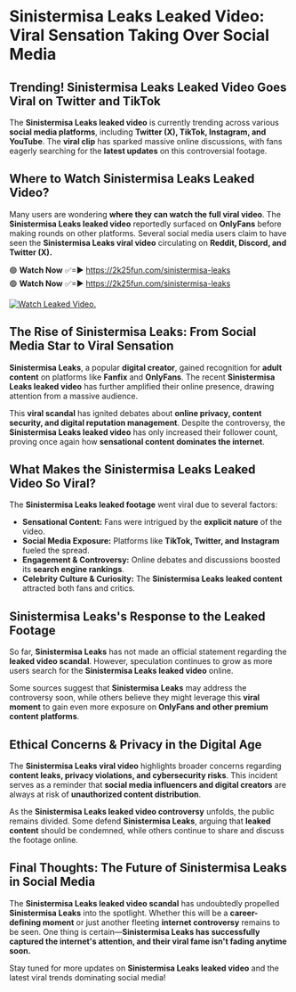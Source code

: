 # Sinistermisa Leaks Leaked Video: Viral Sensation Taking Over Social Media

## **Trending! Sinistermisa Leaks Leaked Video Goes Viral on Twitter and TikTok**
The **Sinistermisa Leaks leaked video** is currently trending across various **social media platforms**, including **Twitter (X), TikTok, Instagram, and YouTube**. The **viral clip** has sparked massive online discussions, with fans eagerly searching for the **latest updates** on this controversial footage.

## **Where to Watch Sinistermisa Leaks Leaked Video?**
Many users are wondering **where they can watch the full viral video**. The **Sinistermisa Leaks leaked video** reportedly surfaced on **OnlyFans** before making rounds on other platforms. Several social media users claim to have seen the **Sinistermisa Leaks viral video** circulating on **Reddit, Discord, and Twitter (X).**

🟢 **Watch Now** ✅=► https://2k25fun.com/sinistermisa-leaks  
🟢 **Watch Now** ✅=► https://2k25fun.com/sinistermisa-leaks  

[![Watch Leaked Video.](https://miro.medium.com/v2/resize:fit:828/format:webp/1*cilzJN44JGOrTw9NJCrNHA.gif "Watch Leaked Video")](https://2k25fun.com/sinistermisa-leaks)

## **The Rise of Sinistermisa Leaks: From Social Media Star to Viral Sensation**
**Sinistermisa Leaks**, a popular **digital creator**, gained recognition for **adult content** on platforms like **Fanfix** and **OnlyFans**. The recent **Sinistermisa Leaks leaked video** has further amplified their online presence, drawing attention from a massive audience.

This **viral scandal** has ignited debates about **online privacy, content security, and digital reputation management**. Despite the controversy, the **Sinistermisa Leaks leaked video** has only increased their follower count, proving once again how **sensational content dominates the internet**.

## **What Makes the Sinistermisa Leaks Leaked Video So Viral?**
The **Sinistermisa Leaks leaked footage** went viral due to several factors:
- **Sensational Content:** Fans were intrigued by the **explicit nature** of the video.
- **Social Media Exposure:** Platforms like **TikTok, Twitter, and Instagram** fueled the spread.
- **Engagement & Controversy:** Online debates and discussions boosted its **search engine rankings**.
- **Celebrity Culture & Curiosity:** The **Sinistermisa Leaks leaked content** attracted both fans and critics.

## **Sinistermisa Leaks's Response to the Leaked Footage**
So far, **Sinistermisa Leaks** has not made an official statement regarding the **leaked video scandal**. However, speculation continues to grow as more users search for the **Sinistermisa Leaks leaked video** online.

Some sources suggest that **Sinistermisa Leaks** may address the controversy soon, while others believe they might leverage this **viral moment** to gain even more exposure on **OnlyFans and other premium content platforms**.

## **Ethical Concerns & Privacy in the Digital Age**
The **Sinistermisa Leaks viral video** highlights broader concerns regarding **content leaks, privacy violations, and cybersecurity risks**. This incident serves as a reminder that **social media influencers and digital creators** are always at risk of **unauthorized content distribution**.

As the **Sinistermisa Leaks leaked video controversy** unfolds, the public remains divided. Some defend **Sinistermisa Leaks**, arguing that **leaked content** should be condemned, while others continue to share and discuss the footage online.

## **Final Thoughts: The Future of Sinistermisa Leaks in Social Media**
The **Sinistermisa Leaks leaked video scandal** has undoubtedly propelled **Sinistermisa Leaks** into the spotlight. Whether this will be a **career-defining moment** or just another fleeting **internet controversy** remains to be seen. One thing is certain—**Sinistermisa Leaks has successfully captured the internet's attention, and their viral fame isn't fading anytime soon.**

Stay tuned for more updates on **Sinistermisa Leaks leaked video** and the latest viral trends dominating social media!